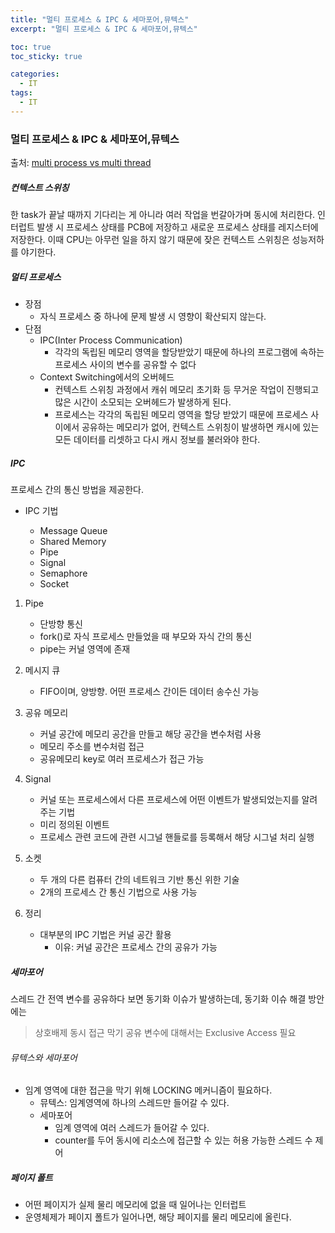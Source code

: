 ```yaml
---
title: "멀티 프로세스 & IPC & 세마포어,뮤텍스"
excerpt: "멀티 프로세스 & IPC & 세마포어,뮤텍스"

toc: true
toc_sticky: true

categories:
  - IT
tags:
  - IT
---
```


### 멀티 프로세스 & IPC & 세마포어,뮤텍스

출처: [multi process vs multi thread](https://github.com/zhsks528/neulsang/blob/c952892547bc2db5fb7f0cadb3b49096a8d62948/content/blog/multi%20process%20vs%20multi%20thread/index.md)

##### 컨텍스트 스위칭

한 task가 끝날 때까지 기다리는 게 아니라 여러 작업을 번갈아가며 동시에 처리한다. 인터럽트 발생 시 프로세스 상태를 PCB에 저장하고 새로운 프로세스 상태를 레지스터에 저장한다. 이때 CPU는 아무런 일을 하지 않기 때문에 잦은 컨텍스트 스위칭은 성능저하를 야기한다.

##### 멀티 프로세스

- 장점
  - 자식 프로세스 중 하나에 문제 발생 시 영향이 확산되지 않는다.
- 단점
  - IPC(Inter Process Communication)
    - 각각의 독립된 메모리 영역을 할당받았기 때문에 하나의 프로그램에 속하는 프로세스 사이의 변수를 공유할 수 없다
  - Context Switching에서의 오버헤드
    - 컨텍스트 스위칭 과정에서 캐쉬 메모리 초기화 등 무거운 작업이 진행되고 많은 시간이 소모되는 오버헤드가 발생하게 된다.
    - 프로세스는 각각의 독립된 메모리 영역을 할당 받았기 때문에 프로세스 사이에서 공유하는 메모리가 없어, 컨텍스트 스위칭이 발생하면 캐시에 있는 모든 데이터를 리셋하고 다시 캐시 정보를 불러와야 한다.

##### IPC

프로세스 간의 통신 방법을 제공한다.

- IPC 기법

  - Message Queue
  - Shared Memory
  - Pipe
  - Signal
  - Semaphore
  - Socket

1. Pipe

   - 단방향 통신
   - fork()로 자식 프로세스 만들었을 때 부모와 자식 간의 통신
   - pipe는 커널 영역에 존재

2. 메시지 큐

   - FIFO이며, 양방향. 어떤 프로세스 간이든 데이터 송수신 가능

3. 공유 메모리

   - 커널 공간에 메모리 공간을 만들고 해당 공간을 변수처럼 사용
   - 메모리 주소를 변수처럼 접근
   - 공유메모리 key로 여러 프로세스가 접근 가능

4. Signal

   - 커널 또는 프로세스에서 다른 프로세스에 어떤 이벤트가 발생되었는지를 알려주는 기법
   - 미리 정의된 이벤트
   - 프로세스 관련 코드에 관련 시그널 핸들로를 등록해서 해당 시그널 처리 실행

5. 소켓

   - 두 개의 다른 컴퓨터 간의 네트워크 기반 통신 위한 기술
   - 2개의 프로세스 간 통신 기법으로 사용 가능

6. 정리
   - 대부분의 IPC 기법은 커널 공간 활용
     - 이유: 커널 공간은 프로세스 간의 공유가 가능

##### 세마포어

스레드 간 전역 변수를 공유하다 보면 동기화 이슈가 발생하는데,
동기화 이슈 해결 방안에는

> 상호배제
> 동시 접근 막기
> 공유 변수에 대해서는 Exclusive Access 필요

###### 뮤텍스와 세마포어

- 임계 영역에 대한 접근을 막기 위해 LOCKING 메커니즘이 필요하다.
  - 뮤텍스: 임계영역에 하나의 스레드만 들어갈 수 있다.
  - 세마포어
    - 임계 영역에 여러 스레드가 들어갈 수 있다.
    - counter를 두어 동시에 리소스에 접근할 수 있는 허용 가능한 스레드 수 제어

##### 페이지 폴트

- 어떤 페이지가 실제 물리 메모리에 없을 때 일어나는 인터럽트
- 운영체제가 페이지 폴트가 일어나면, 해당 페이지를 물리 메모리에 올린다.
